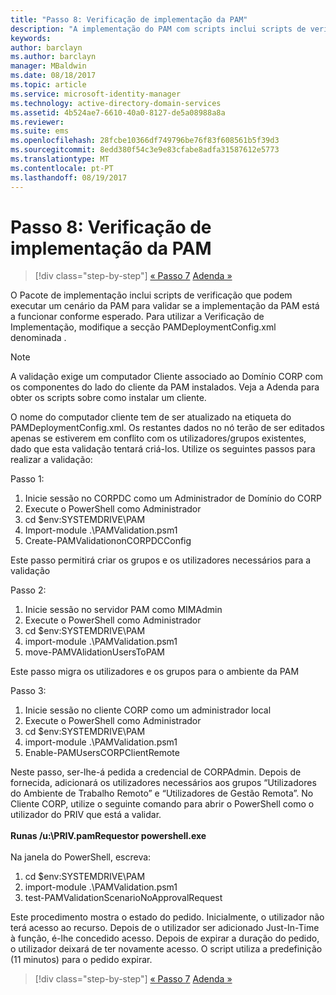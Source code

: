 ```yaml
---
title: "Passo 8: Verificação de implementação da PAM"
description: "A implementação do PAM com scripts inclui scripts de verificação que podem executar um cenário do PAM para validar se a implementação do PAM está a funcionar conforme esperado."
keywords: 
author: barclayn
ms.author: barclayn
manager: MBaldwin
ms.date: 08/18/2017
ms.topic: article
ms.service: microsoft-identity-manager
ms.technology: active-directory-domain-services
ms.assetid: 4b524ae7-6610-40a0-8127-de5a08988a8a
ms.reviewer: 
ms.suite: ems
ms.openlocfilehash: 28fcbe10366df749796be76f83f608561b5f39d3
ms.sourcegitcommit: 8edd380f54c3e9e83cfabe8adfa31587612e5773
ms.translationtype: MT
ms.contentlocale: pt-PT
ms.lasthandoff: 08/19/2017
---
```

# <a name="step-8-pam-deployment-verification"></a>Passo 8: Verificação de implementação da PAM

>[!div class="step-by-step"]
[« Passo 7](sp1-step7-setup-sidhistory-sidfiltering.md)
[Adenda »](sp1-pam-deployment-addendum.md)

O Pacote de implementação inclui scripts de verificação que podem executar um cenário da PAM para validar se a implementação da PAM está a funcionar conforme esperado.
Para utilizar a Verificação de Implementação, modifique a secção PAMDeploymentConfig.xml denominada <PamValidation/>.

>[!NOTE]
>A validação exige um computador Cliente associado ao Domínio CORP com os componentes do lado do cliente da PAM instalados. Veja a Adenda para obter os scripts sobre como instalar um cliente.

O nome do computador cliente tem de ser atualizado na etiqueta <PAMValidationClient/> do PAMDeploymentConfig.xml. Os restantes dados no nó <PAMValidation/> terão de ser editados apenas se estiverem em conflito com os utilizadores/grupos existentes, dado que esta validação tentará criá-los.
Utilize os seguintes passos para realizar a validação:

Passo 1:

1. Inicie sessão no CORPDC como um Administrador de Domínio do CORP
2. Execute o PowerShell como Administrador
3. cd $env:SYSTEMDRIVE\PAM
4. Import-module .\PAMValidation.psm1
5. Create-PAMValidationonCORPDCConfig

Este passo permitirá criar os grupos e os utilizadores necessários para a validação

Passo 2:

1. Inicie sessão no servidor PAM como MIMAdmin
2. Execute o PowerShell como Administrador
3. cd $env:SYSTEMDRIVE\PAM
4. import-module .\PAMValidation.psm1
5. move-PAMVAlidationUsersToPAM

Este passo migra os utilizadores e os grupos para o ambiente da PAM

Passo 3:

1. Inicie sessão no cliente CORP como um administrador local
2. Execute o PowerShell como Administrador
3. cd $env:SYSTEMDRIVE\PAM
4. import-module .\PAMValidation.psm1
5. Enable-PAMUsersCORPClientRemote


Neste passo, ser-lhe-á pedida a credencial de CORPAdmin. Depois de fornecida, adicionará os utilizadores necessários aos grupos “Utilizadores do Ambiente de Trabalho Remoto” e “Utilizadores de Gestão Remota”.
No Cliente CORP, utilize o seguinte comando para abrir o PowerShell como o utilizador do PRIV que está a validar. </br></br>
**Runas /u:<PRIV domain>\PRIV.pamRequestor powershell.exe**  </br></br>
Na janela do PowerShell, escreva:

1. cd $env:SYSTEMDRIVE\PAM
2. import-module .\PAMValidation.psm1
3. test-PAMValidationScenarioNoApprovalRequest


  Este procedimento mostra o estado do pedido.
  Inicialmente, o utilizador não terá acesso ao recurso. Depois de o utilizador ser adicionado Just-In-Time à função, é-lhe concedido acesso. Depois de expirar a duração do pedido, o utilizador deixará de ter novamente acesso.
  O script utiliza a predefinição (11 minutos) para o pedido expirar.

>[!div class="step-by-step"]
[« Passo 7](sp1-step7-setup-sidhistory-sidfiltering.md)
[Adenda »](sp1-pam-deployment-addendum.md)
